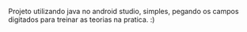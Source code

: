 Projeto utilizando java no android studio, simples, pegando os campos digitados para treinar as teorias na pratica. :)
